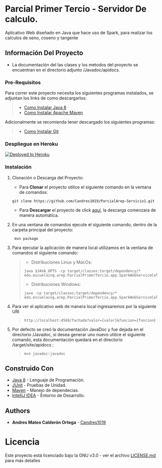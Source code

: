 # Parcial Primer Tercio - Servidor De calculo.

Aplicativo Web diseñado en Java que hace uso de Spark, para realizar los calculos de seno, coseno y tangente

## Información Del Proyecto

* La documentación del las clases y los metodos del proyecto se encuentran en el directorio adjunto /Javadoc/apidocs.

### Pre-Requisitos

Para correr este proyecto necesita los siguientes programas instalados, se adjuntan los
links de como descargarlos:

> * [Como Instalar Java 8](https://www.oracle.com/co/java/technologies/javase/javase-jdk8-downloads.html)
> * [Como Instalar Apache Maven](http://maven.apache.org/download.html#Installation)

Adicionalmente se recomienda tener descargado los siguientes programas:

> * [Como Instalar Git](http://git-scm.com/book/en/v2/Getting-Started-Installing-Git)

### Despliegue en Heroku
[![Deployed to Heroku](https://www.herokucdn.com/deploy/button.png)](https://andrescalderonservidorcalc.herokuapp.com/fachada?valor=5&funcion=tan)

### Instalación

1. Clonación o Descarga del Proyecto:

    * Para **Clonar** el proyecto utilice el siguiente comando en la ventana de comandos:
  
   ```
   git clone https://github.com/Candres1019/ParcialArep-Servicio1.git
   ```
   
    * Para **Descargar** el proyecto de click [aquí](https://github.com/Candres1019/ParcialArep-Servicio1/archive/master.zip),
      la descarga comenzara de manera automática.
      
2. En una ventana de comandos ejecute el siguiente comando, dentro de la carpeta principal del proyecto:
    
   ```
    mvn package
    ```

3. Para ejecutar la aplicación de manera local utilizamos en la ventana de comandos el siguiente comando:
   
    > * Distribuciones Linux y MacOs:
    > ```
    > java $JAVA_OPTS -cp target/classes:target/dependency/* edu.escuelaing.arep.ParcialPrimerTercio.app.SparkWebServiceCalculator
    > ```
    > * Distribuciones Windows:
    > ```
    > java -cp target/classes;target/dependency/* edu.escuelaing.arep.ParcialPrimerTercio.app.SparkWebServiceCalculator
    > ```
    
4. Para ver el aplicativo web de manera local ingresaremos por la siguiente URI 
   
    > ```
    > http://localhost:4568/fachada?valor={valor}&funcion={funcion}
    > ```

5. Por defecto se creó la documentación JavaDoc y fue dejada en el directorio /Javadoc, si desea generar uno nuevo
   utilice el siguiente comando, esta documentación quedará en el directorio /target/site/apidocs :
   
   > ```
   > mvn javadoc:javadoc
   > ```
   
## Construido Con

* [Java 8](https://www.java.com/es/) - Lenguaje de Programación.
* [JUnit](https://junit.org/junit5/) - Pruebas de Unidad.
* [Maven](https://maven.apache.org/) - Manejo de dependecias.
* [IntelliJ IDEA](https://www.jetbrains.com/es-es/idea/) - Entorno de Desarrollo.

## Authors

* **Andres Mateo Calderón Ortega** - [Candres1019](https://github.com/Candres1019)

# Licencia
Este proyecto está licenciado bajo la GNU v3.0 - ver el archivo [LICENSE.md](./LICENSE) para más detalles